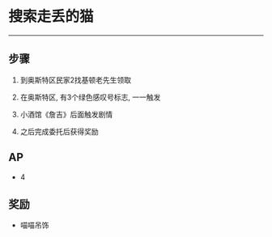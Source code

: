 # 搜索走丢的猫

---

## 步骤

1. 到奥斯特区民家2找基顿老先生领取

2. 在奥斯特区, 有3个绿色感叹号标志, 一一触发

3. 小酒馆《詹吉》后面触发剧情

4. 之后完成委托后获得奖励

## AP

- 4

## 奖励

- 喵喵吊饰